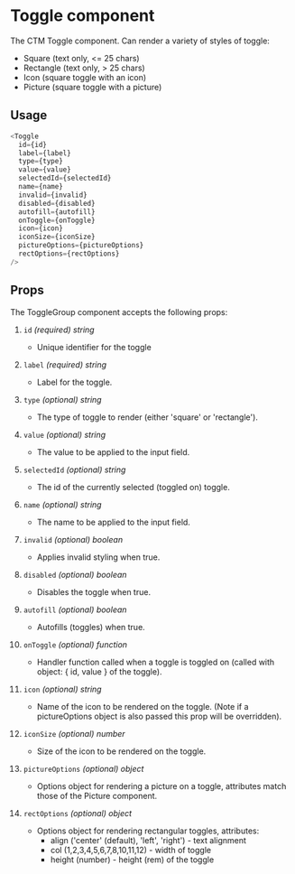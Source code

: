 # Toggle component
The CTM Toggle component. Can render a variety of styles of toggle:

* Square (text only, <= 25 chars)
* Rectangle (text only, > 25 chars)
* Icon (square toggle with an icon)
* Picture (square toggle with a picture) 

## Usage
~~~js
<Toggle
  id={id}
  label={label}
  type={type}
  value={value}
  selectedId={selectedId}
  name={name}
  invalid={invalid}
  disabled={disabled}
  autofill={autofill}
  onToggle={onToggle}
  icon={icon}
  iconSize={iconSize}
  pictureOptions={pictureOptions}
  rectOptions={rectOptions}
/>
~~~

## Props
The ToggleGroup component accepts the following props:

1. `id` *(required) string*
    * Unique identifier for the toggle
    
2. `label` *(required) string*
    * Label for the toggle.
    
3. `type` *(optional) string*
    * The type of toggle to render (either 'square' or 'rectangle').
    
4.  `value` *(optional) string*
    * The value to be applied to the input field.
    
5.  `selectedId` *(optional) string*
    * The id of the currently selected (toggled on) toggle.
    
6.  `name` *(optional) string*
    * The name to be applied to the input field.
    
7.  `invalid` *(optional) boolean*
    * Applies invalid styling when true.
    
8.  `disabled` *(optional) boolean*
    * Disables the toggle when true.

9.  `autofill` *(optional) boolean*
    * Autofills (toggles) when true.
    
10. `onToggle` *(optional) function*
    * Handler function called when a toggle is toggled on (called with object: { id, value } of the toggle).
    
11. `icon` *(optional) string*
    * Name of the icon to be rendered on the toggle. (Note if a pictureOptions object is also passed this prop will be overridden).
    
12. `iconSize` *(optional) number*
    * Size of the icon to be rendered on the toggle.
    
14. `pictureOptions` *(optional) object*
    * Options object for rendering a picture on a toggle, attributes match those of the Picture component.
    
15. `rectOptions` *(optional) object*
    * Options object for rendering rectangular toggles, attributes:
        * align ('center' (default), 'left', 'right') - text alignment
        * col (1,2,3,4,5,6,7,8,10,11,12) - width of toggle
        * height (number) - height (rem) of the toggle
